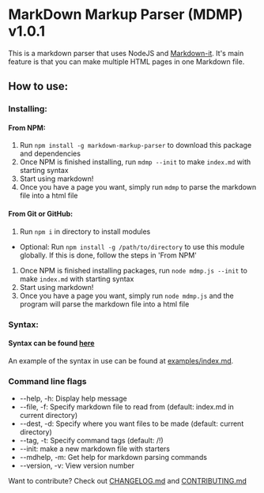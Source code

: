 # MarkDown Markup Parser (MDMP) v1.0.1
This is a markdown parser that uses NodeJS and [Markdown-it](https://github.com/markdown-it/markdown-it). It's main feature is that you can make multiple HTML pages in one Markdown file.


## How to use:

### Installing:

#### From NPM:
1. Run `npm install -g markdown-markup-parser` to download this package and dependencies
1. Once NPM is finished installing, run `mdmp --init`  to make `index.md` with starting syntax
1. Start using markdown!
1. Once you have a page you want, simply run `mdmp` to parse the markdown file into a html file

#### From Git or GitHub:
1. Run `npm i` in directory to install modules
  - Optional: Run `npm install -g /path/to/directory` to use this module globally. If this is done, follow the steps in 'From NPM'
1. Once NPM is finished installing packages, run `node mdmp.js --init` to make `index.md` with starting syntax
1. Start using markdown!
1. Once you have a page you want, simply run `node mdmp.js` and the program will parse the markdown file into a html file


### Syntax:
#### Syntax can be found [here](syntax.md)
An example of the syntax in use can be found at [examples/index.md](https://raw.githubusercontent.com/trevor34/markdown-website-builder/master/examples/index.md).

### Command line flags
- --help, -h: Display help message
- --file, -f: Specify markdown file to read from (default: index.md in current directory)
- --dest, -d: Specify where you want files to be made (default: current directory)
- --tag, -t: Specify command tags (default: /!)
- --init: make a new markdown file with starters
- --mdhelp, -m: Get help for markdown parsing commands
- --version, -v: View version number



Want to contribute? Check out [CHANGELOG.md](CHANGELOG.md) and [CONTRIBUTING.md](CONTRIBUTING.md)
